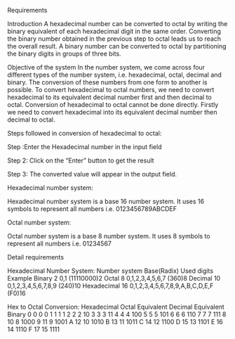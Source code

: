 
Requirements

Introduction
A hexadecimal number can be converted to octal by writing the binary equivalent of each hexadecimal digit in the same order. 
Converting the binary number obtained in the previous step to octal leads us to reach the overall result.
A binary number can be converted to octal by partitioning the binary digits in groups of three bits.

Objective of the system
In the number system, we come across four different types of the number system, i.e. hexadecimal, octal, decimal and binary.
The conversion of these numbers from one form to another is possible. To convert hexadecimal to octal numbers, we need to convert hexadecimal to its equivalent decimal number first and then decimal to octal.
Conversion of hexadecimal to octal cannot be done directly. Firstly we need to convert hexadecimal into its equivalent decimal number then decimal to octal.

Steps followed in conversion of hexadecimal to octal:

Step :Enter the Hexadecimal number in the input field

Step 2: Click on the “Enter” button to get the result

Step 3: The converted value will appear in the output field.

Hexadecimal number system:

Hexadecimal number system is a base 16 number system. It uses 16 symbols to represent all numbers i.e. 0123456789ABCDEF

Octal number system:

Octal number system is a base 8 number system. It uses 8 symbols to represent all numbers i.e. 01234567

Detail requirements

Hexadecimal Number System:
Number system   Base(Radix)      Used digits                      Example
Binary             2            0,1                               (11110000)2
Octal              8            0,1,2,3,4,5,6,7                   (360)8
Decimal            10           0,1,2,3,4,5,6,7,8,9                (240)10
Hexadecimal        16           0,1,2,3,4,5,6,7,8,9,A,B,C,D,E,F     (F0)16

Hex to Octal Conversion:
Hexadecimal     Octal       Equivalent Decimal      Equivalent Binary
0             	0                    	0	             0
1	              1                   	1	             1
2              	2                   	2	             10
3	              3	                    3            	 11
4               4                   	4	             100
5               5                   	5	             101
6             	6                   	6	             110
7	              7	                    7	             111
8	             10                    	8	             1000
9	             11	                    9              1001
A	             12                    	10	           1010
B	             13                    	11	           1011
C	             14	                    12	           1100
D              15	                    13	           1101
E	             16	                    14	           1110
F	             17	                    15	           1111

